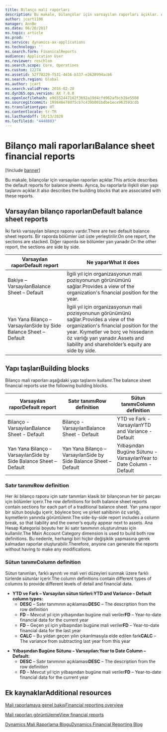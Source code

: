 ```yaml
---
title: Bilanço mali raporları
description: Bu makale, bilançolar için varsayılan raporları açıklar. Ayrıca, bu raporlarla ilişkili olan yapı taşlarını açıklar.
author: jcart1106
manager: AnnBe
ms.date: 06/20/2017
ms.topic: article
ms.prod: ''
ms.service: dynamics-ax-applications
ms.technology: ''
ms.search.form: FinanicalReports
audience: Application User
ms.reviewer: roschlom
ms.search.scope: Core, Operations
ms.custom: 12274
ms.assetid: 52f78229-f531-4d16-b337-e2628994acb6
ms.search.region: Global
ms.author: jcart
ms.search.validFrom: 2016-02-28
ms.dyn365.ops.version: AX 7.0.0
ms.openlocfilehash: e96552447182f3692a19d4cfd962afbcb28e5508
ms.sourcegitcommit: 199848e78df5cb7c439b001bdbe1ece963593cdb
ms.translationtype: HT
ms.contentlocale: tr-TR
ms.lasthandoff: 10/13/2020
ms.locfileid: "4448883"
---
```

# <a name="balance-sheet-financial-reports"></a><span data-ttu-id="026fe-104">Bilanço mali raporları</span><span class="sxs-lookup"><span data-stu-id="026fe-104">Balance sheet financial reports</span></span>

[!include [banner](../includes/banner.md)]

<span data-ttu-id="026fe-105">Bu makale, bilançolar için varsayılan raporları açıklar.</span><span class="sxs-lookup"><span data-stu-id="026fe-105">This article describes the default reports for balance sheets.</span></span> <span data-ttu-id="026fe-106">Ayrıca, bu raporlarla ilişkili olan yapı taşlarını açıklar.</span><span class="sxs-lookup"><span data-stu-id="026fe-106">It also describes the building blocks that are associated with these reports.</span></span> 

<a name="default-balance-sheet-reports"></a><span data-ttu-id="026fe-107">Varsayılan bilanço raporları</span><span class="sxs-lookup"><span data-stu-id="026fe-107">Default balance sheet reports</span></span>
-----------------------------

<span data-ttu-id="026fe-108">İki farklı varsayılan bilanço raporu vardır.</span><span class="sxs-lookup"><span data-stu-id="026fe-108">There are two default balance sheet reports.</span></span> <span data-ttu-id="026fe-109">Bir raporda bölümler üst üste yerleştirilir.</span><span class="sxs-lookup"><span data-stu-id="026fe-109">On one report, the sections are stacked.</span></span> <span data-ttu-id="026fe-110">Diğer raporda ise bölümler yan yanadır.</span><span class="sxs-lookup"><span data-stu-id="026fe-110">On the other report, the sections are side by side.</span></span>

| <span data-ttu-id="026fe-111">Varsayılan rapor</span><span class="sxs-lookup"><span data-stu-id="026fe-111">Default report</span></span>                       | <span data-ttu-id="026fe-112">Ne yapar</span><span class="sxs-lookup"><span data-stu-id="026fe-112">What it does</span></span>                                                                                                                           |
|--------------------------------------|----------------------------------------------------------------------------------------------------------------------------------------|
| <span data-ttu-id="026fe-113">Bakiye – Varsayılan</span><span class="sxs-lookup"><span data-stu-id="026fe-113">Balance Sheet – Default</span></span>              | <span data-ttu-id="026fe-114">İlgili yıl için organizasyonun mali pozisyonunun görünümünü sağlar.</span><span class="sxs-lookup"><span data-stu-id="026fe-114">Provides a view of the organization's financial position for the year.</span></span>                                                                 |
| <span data-ttu-id="026fe-115">Yan Yana Bilanço – Varsayılan</span><span class="sxs-lookup"><span data-stu-id="026fe-115">Side by Side Balance Sheet – Default</span></span> | <span data-ttu-id="026fe-116">İlgili yıl için organizasyonun mali pozisyonunun görünümünü sağlar.</span><span class="sxs-lookup"><span data-stu-id="026fe-116">Provides a view of the organization's financial position for the year.</span></span> <span data-ttu-id="026fe-117">Kıymetler ve borç ve hissedarın öz varlığı yan yanadır.</span><span class="sxs-lookup"><span data-stu-id="026fe-117">Assets and liability and shareholder’s equity are side by side.</span></span> |

## <a name="building-blocks"></a><span data-ttu-id="026fe-118">Yapı taşları</span><span class="sxs-lookup"><span data-stu-id="026fe-118">Building blocks</span></span>
<span data-ttu-id="026fe-119">Bilanço mali raporları aşağıdaki yapı taşlarını kullanır.</span><span class="sxs-lookup"><span data-stu-id="026fe-119">The balance sheet financial reports use the following building blocks.</span></span>

| <span data-ttu-id="026fe-120">Varsayılan rapor</span><span class="sxs-lookup"><span data-stu-id="026fe-120">Default report</span></span>                       | <span data-ttu-id="026fe-121">Satır tanımı</span><span class="sxs-lookup"><span data-stu-id="026fe-121">Row definition</span></span>                       | <span data-ttu-id="026fe-122">Sütun tanımı</span><span class="sxs-lookup"><span data-stu-id="026fe-122">Column definition</span></span>             |
|--------------------------------------|--------------------------------------|-------------------------------|
| <span data-ttu-id="026fe-123">Bilanço - Varsayılan</span><span class="sxs-lookup"><span data-stu-id="026fe-123">Balance Sheet - Default</span></span>              | <span data-ttu-id="026fe-124">Bilanço - Varsayılan</span><span class="sxs-lookup"><span data-stu-id="026fe-124">Balance Sheet - Default</span></span>              | <span data-ttu-id="026fe-125">YTD ve Fark - Varsayılan</span><span class="sxs-lookup"><span data-stu-id="026fe-125">YTD and Variance - Default</span></span>    |
| <span data-ttu-id="026fe-126">Yan Yana Bilanço – Varsayılan</span><span class="sxs-lookup"><span data-stu-id="026fe-126">Side by Side Balance Sheet – Default</span></span> | <span data-ttu-id="026fe-127">Yan Yana Bilanço – Varsayılan</span><span class="sxs-lookup"><span data-stu-id="026fe-127">Side by Side Balance Sheet – Default</span></span> | <span data-ttu-id="026fe-128">Yılbaşından Bugüne Sütunu - Varsayılan</span><span class="sxs-lookup"><span data-stu-id="026fe-128">Year to Date Column - Default</span></span> |

### <a name="row-definition"></a><span data-ttu-id="026fe-129">Satır tanımı</span><span class="sxs-lookup"><span data-stu-id="026fe-129">Row definition</span></span>

<span data-ttu-id="026fe-130">Her iki bilanço raporu için satır tanımları klasik bir bilançonun her bir parçası için bölümler içerir.</span><span class="sxs-lookup"><span data-stu-id="026fe-130">The row definitions for both balance sheet reports contain sections for each part of a traditional balance sheet.</span></span> <span data-ttu-id="026fe-131">Yan yana rapor bir sütun boşluğu içerir, böylece borç ve şirket sahibinin öz varlığı, kıymetlerin yanında görüntülenir.</span><span class="sxs-lookup"><span data-stu-id="026fe-131">The side-by-side report includes a column break, so that liability and the owner’s equity appear next to assets.</span></span> <span data-ttu-id="026fe-132">Ana Hesap Kategorisi boyutu her iki satır tanımının oluşturulması için kullanılır.</span><span class="sxs-lookup"><span data-stu-id="026fe-132">The Main Account Category dimension is used to build both row definitions.</span></span> <span data-ttu-id="026fe-133">Bu nedenle, herhangi biri hiçbir değişiklik yapmasına gerek kalmadan raporlar oluşturabilir.</span><span class="sxs-lookup"><span data-stu-id="026fe-133">Therefore, anyone can generate the reports without having to make any modifications.</span></span>

### <a name="column-definition"></a><span data-ttu-id="026fe-134">Sütun tanımı</span><span class="sxs-lookup"><span data-stu-id="026fe-134">Column definition</span></span>

<span data-ttu-id="026fe-135">Sütun tanımları, farklı ayrıntı ve mali veri düzeyleri sunmak üzere farklı türlerde sütunlar içerir.</span><span class="sxs-lookup"><span data-stu-id="026fe-135">The column definitions contain different types of columns to provide different levels of detail and financial data.</span></span>

-   <span data-ttu-id="026fe-136">**YTD ve Fark – Varsayılan sütun türleri:**</span><span class="sxs-lookup"><span data-stu-id="026fe-136">**YTD and Variance – Default column types:**</span></span>
    -   <span data-ttu-id="026fe-137">**DESC** – Satır tanımının açıklaması</span><span class="sxs-lookup"><span data-stu-id="026fe-137">**DESC** – The description from the row definition</span></span>
    -   <span data-ttu-id="026fe-138">**FD** – Mevcut yıl için yılbaşından bugüne mali veriler</span><span class="sxs-lookup"><span data-stu-id="026fe-138">**FD** – Year-to-date financial data for the current year</span></span>
    -   <span data-ttu-id="026fe-139">**FD** – Geçen yıl için yılbaşından bugüne mali veriler</span><span class="sxs-lookup"><span data-stu-id="026fe-139">**FD** – Year-to-date financial data for the last year</span></span>
    -   <span data-ttu-id="026fe-140">**CALC** – Bu yıldan geçen yılın çıkarılmasıyla elde edilen fark</span><span class="sxs-lookup"><span data-stu-id="026fe-140">**CALC** – The variance from subtracting last year from this year</span></span>

<!-- -->

-   <span data-ttu-id="026fe-141">**Yılbaşından Bugüne Sütunu – Varsayılan:**</span><span class="sxs-lookup"><span data-stu-id="026fe-141">**Year to Date Column – Default:**</span></span>
    -   <span data-ttu-id="026fe-142">**DESC** – Satır tanımının açıklaması</span><span class="sxs-lookup"><span data-stu-id="026fe-142">**DESC** – The description from the row definition</span></span>
    -   <span data-ttu-id="026fe-143">**FD** – Mevcut yıl için yılbaşından bugüne mali veriler</span><span class="sxs-lookup"><span data-stu-id="026fe-143">**FD** – Year-to-date financial data for the current year</span></span>



<a name="additional-resources"></a><span data-ttu-id="026fe-144">Ek kaynaklar</span><span class="sxs-lookup"><span data-stu-id="026fe-144">Additional resources</span></span>
--------

[<span data-ttu-id="026fe-145">Mali raporlamaya genel bakış</span><span class="sxs-lookup"><span data-stu-id="026fe-145">Financial reporting overview</span></span>](financial-reporting-getting-started.md)

[<span data-ttu-id="026fe-146">Mali raporları görüntüleme</span><span class="sxs-lookup"><span data-stu-id="026fe-146">View financial reports</span></span>](view-financial-reports.md)

[<span data-ttu-id="026fe-147">Dynamics Mali Raporlama Blogu</span><span class="sxs-lookup"><span data-stu-id="026fe-147">Dynamics Financial Reporting Blog</span></span>](https://blogs.msdn.com/b/dynamics_financial_reporting/)



